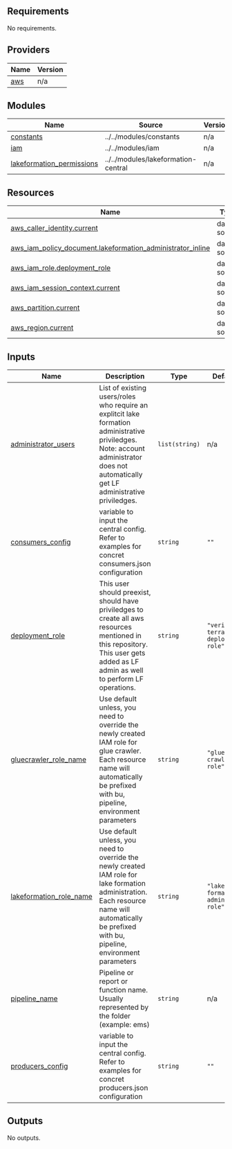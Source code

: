 <!-- BEGIN_TF_DOCS -->
## Requirements

No requirements.

## Providers

| Name | Version |
|------|---------|
| <a name="provider_aws"></a> [aws](#provider\_aws) | n/a |

## Modules

| Name | Source | Version |
|------|--------|---------|
| <a name="module_constants"></a> [constants](#module\_constants) | ../../modules/constants | n/a |
| <a name="module_iam"></a> [iam](#module\_iam) | ../../modules/iam | n/a |
| <a name="module_lakeformation_permissions"></a> [lakeformation\_permissions](#module\_lakeformation\_permissions) | ../../modules/lakeformation-central | n/a |

## Resources

| Name | Type |
|------|------|
| [aws_caller_identity.current](https://registry.terraform.io/providers/hashicorp/aws/latest/docs/data-sources/caller_identity) | data source |
| [aws_iam_policy_document.lakeformation_administrator_inline](https://registry.terraform.io/providers/hashicorp/aws/latest/docs/data-sources/iam_policy_document) | data source |
| [aws_iam_role.deployment_role](https://registry.terraform.io/providers/hashicorp/aws/latest/docs/data-sources/iam_role) | data source |
| [aws_iam_session_context.current](https://registry.terraform.io/providers/hashicorp/aws/latest/docs/data-sources/iam_session_context) | data source |
| [aws_partition.current](https://registry.terraform.io/providers/hashicorp/aws/latest/docs/data-sources/partition) | data source |
| [aws_region.current](https://registry.terraform.io/providers/hashicorp/aws/latest/docs/data-sources/region) | data source |

## Inputs

| Name | Description | Type | Default | Required |
|------|-------------|------|---------|:--------:|
| <a name="input_administrator_users"></a> [administrator\_users](#input\_administrator\_users) | List of existing users/roles who require an explitcit lake formation administrative priviledges. Note: account administrator does not automatically get LF administrative priviledges. | `list(string)` | n/a | yes |
| <a name="input_consumers_config"></a> [consumers\_config](#input\_consumers\_config) | variable to input the central config. Refer to examples for concret consumers.json configuration | `string` | `""` | no |
| <a name="input_deployment_role"></a> [deployment\_role](#input\_deployment\_role) | This user should preexist, should have priviledges to create all aws resources mentioned in this repository. This user gets added as LF admin as well to perform LF operations. | `string` | `"veritas-terraform-deploy-role"` | no |
| <a name="input_gluecrawler_role_name"></a> [gluecrawler\_role\_name](#input\_gluecrawler\_role\_name) | Use default unless, you need to override the newly created IAM role for glue crawler. Each resource name will automatically be prefixed with bu, pipeline, environment parameters | `string` | `"glue-crawler-role"` | no |
| <a name="input_lakeformation_role_name"></a> [lakeformation\_role\_name](#input\_lakeformation\_role\_name) | Use default unless, you need to override the newly created IAM role for lake formation administration. Each resource name will automatically be prefixed with bu, pipeline, environment parameters | `string` | `"lake-formation-admin-role"` | no |
| <a name="input_pipeline_name"></a> [pipeline\_name](#input\_pipeline\_name) | Pipeline or report or function name. Usually represented by the folder (example: ems) | `string` | n/a | yes |
| <a name="input_producers_config"></a> [producers\_config](#input\_producers\_config) | variable to input the central config. Refer to examples for concret producers.json configuration | `string` | `""` | no |

## Outputs

No outputs.
<!-- END_TF_DOCS -->